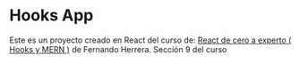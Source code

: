 # Hooks App
Este es un proyecto creado en React del curso de:
[React de cero a experto ( Hooks y MERN )](https://cursos.devtalles.com/courses/react-cero-experto) de Fernando Herrera. Sección 9 del curso